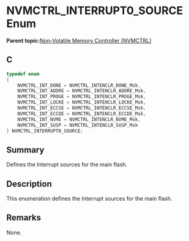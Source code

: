 # NVMCTRL\_INTERRUPT0\_SOURCE Enum

**Parent topic:**[Non-Volatile Memory Controller \(NVMCTRL\)](GUID-BDDBCD3E-039E-4AB8-86D1-04EEA8A6AE67.md)

## C

```c
typedef enum
{
    NVMCTRL_INT_DONE = NVMCTRL_INTENCLR_DONE_Msk,
    NVMCTRL_INT_ADDRE = NVMCTRL_INTENCLR_ADDRE_Msk,
    NVMCTRL_INT_PROGE = NVMCTRL_INTENCLR_PROGE_Msk,
    NVMCTRL_INT_LOCKE = NVMCTRL_INTENCLR_LOCKE_Msk,
    NVMCTRL_INT_ECCSE = NVMCTRL_INTENCLR_ECCSE_Msk,
    NVMCTRL_INT_ECCDE = NVMCTRL_INTENCLR_ECCDE_Msk,
    NVMCTRL_INT_NVME = NVMCTRL_INTENCLR_NVME_Msk,
    NVMCTRL_INT_SUSP = NVMCTRL_INTENCLR_SUSP_Msk
} NVMCTRL_INTERRUPT0_SOURCE;

```

## Summary

Defines the Interrupt sources for the main flash.

## Description

This enumeration defines the Interrupt sources for the main flash.

## Remarks

None.


